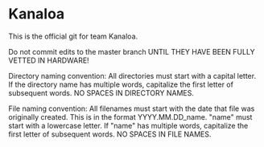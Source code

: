 # Kanaloa
This is the official git for team Kanaloa.

Do not commit edits to the master branch UNTIL THEY HAVE BEEN FULLY VETTED IN HARDWARE!  

Directory naming convention: All directories must start with a capital letter.  If the directory name has multiple words, capitalize the first letter of subsequent words.  NO SPACES IN DIRECTORY NAMES.

File naming convention: All filenames must start with the date that file was originally created.  This is in the format YYYY.MM.DD_name.  "name" must start with a lowercase letter.  If "name" has multiple words, capitalize the first letter of subsequent words.  NO SPACES IN FILE NAMES.
